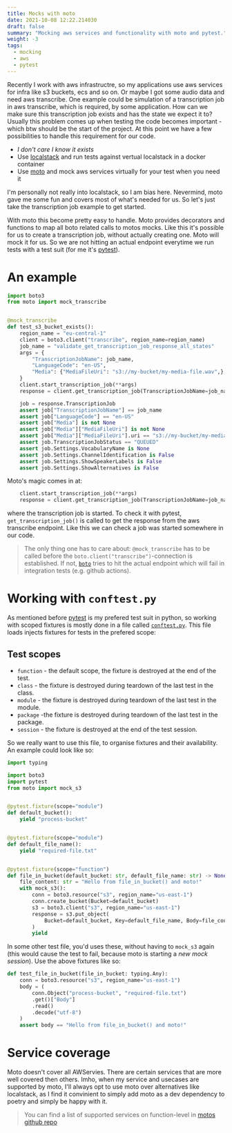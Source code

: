 ```yaml
--- 
title: Mocks with moto 
date: 2021-10-08 12:22.214030
draft: false
summary: "Mocking aws services and functionality with moto and pytest."
weight: -3
tags:
  - mocking
  - aws
  - pytest
---
```


Recently I work with aws infrastructre, so my applications use aws services for infra like
s3 buckets, ecs and so on. Or maybe I got some audio data and need aws transcribe. 
One example could be simulation of a transcription job in aws transcribe, which is 
required, by some application. How can we make sure this transcription job exists and has 
the state we expect it to? Usually this problem comes up when testing the code
becomes important - which btw should be the start of the project. At this point we have a 
few possibilities to handle this requirement for our code.

* *I don't care I know it exists*
* Use [localstack](https://github.com/localstack/localstack) and run tests against vertual localstack in a docker container
* Use [moto](https://github.com/spulec/moto) and mock aws services virtually for your test when you need it

I'm personally not really into localstack, so I am bias here. Nevermind, moto gave me some
fun and covers most of what's needed for us. So let's just take the transcription job 
example to get started. 

With moto this become pretty easy to handle. Moto provides decorators and functions to 
map all boto related calls to motos mocks. Like this it's possible for us to create a 
transcription job, without actually creating one. Moto will mock it for us. So we are not 
hitting an actual endpoint everytime we run tests with a test suit 
(for me it's [pytest](https://github.com/pytest-dev/pytest)). 

# An example

````Python
import boto3
from moto import mock_transcribe


@mock_transcribe
def test_s3_bucket_exists():
    region_name = "eu-central-1"
    client = boto3.client("transcribe", region_name=region_name)
    job_name = "validate_get_transcription_job_response_all_states"
    args = {
        "TranscriptionJobName": job_name,
        "LanguageCode": "en-US",
        "Media": {"MediaFileUri": "s3://my-bucket/my-media-file.wav",},
    }
    client.start_transcription_job(**args)
    response = client.get_transcription_job(TranscriptionJobName=job_name)

    job = response.TranscriptionJob
    assert job["TranscriptionJobName"] == job_name
    assert job["LanguageCode"] == "en-US"
    assert job["Media"] is not None
    assert job["Media"]["MediaFileUri"] is not None
    assert job["Media"]["MediaFileUri"].uri == "s3://my-bucket/my-media-file.wav"
    assert job.TranscriptionJobStatus == "QUEUED"
    assert job.Settings.VocabularyName is None
    assert job.Settings.ChannelIdentification is False
    assert job.Settings.ShowSpeakerLabels is False
    assert job.Settings.ShowAlternatives is False
````

Moto's magic comes in at:

````Python
    client.start_transcription_job(**args)
    response = client.get_transcription_job(TranscriptionJobName=job_name)
````

where the transcription job is started. To check it with pytest, `get_transcription_job()`
is called to get the response from the aws transcribe endpoint. Like this we can check a
job was started somewhere in our code. 

> The only thing one has to care about: `@mock_transcribe` has to be called before the 
> `boto.client("transcribe")`-connection is established. If not, 
> [`boto`](https://boto3.amazonaws.com/v1/documentation/api/latest/reference/services/transcribe.html)
> tries to hit the actual endpoint which will fail in integration tests (e.g. github 
> actions).

# Working with `conftest.py`

As mentioned before [pytest](https://github.com/pytest-dev/pytest) is my prefered test 
suit in python, so working with scoped fixtures is mostly done in a file called 
[`conftest.py`](https://docs.pytest.org/en/6.2.x/fixture.html?highlight=conftest#scope-sharing-fixtures-across-classes-modules-packages-or-session).
This file loads injects fixtures for tests in the prefered scope:

## Test scopes

* `function` - the default scope, the fixture is destroyed at the end of the test.
* `class` - the fixture is destroyed during teardown of the last test in the class.
* `module` - the fixture is destroyed during teardown of the last test in the module.
* `package` -the fixture is destroyed during teardown of the last test in the package.
* `session` - the fixture is destroyed at the end of the test session.

So we really want to use this file, to organise fixtures and their availability. An 
example could look like so:

````Python
import typing

import boto3
import pytest
from moto import mock_s3


@pytest.fixture(scope="module")
def default_bucket():
    yield "process-bucket"


@pytest.fixture(scope="module")
def default_file_name():
    yield "required-file.txt"


@pytest.fixture(scope="function")
def file_in_bucket(default_bucket: str, default_file_name: str) -> None:
    file_content: str = "Hello from file_in_bucket() and moto!"
    with mock_s3():
        conn = boto3.resource("s3", region_name="us-east-1")
        conn.create_bucket(Bucket=default_bucket)
        s3 = boto3.client("s3", region_name="us-east-1")
        response = s3.put_object(
            Bucket=default_bucket, Key=default_file_name, Body=file_content,
        )
        yield
````

In some other test file, you'd uses these, without having to `mock_s3` again (this would
cause the test to fail, because moto is starting a *new mock session*). Use the above 
fixtures like so:

````Python
def test_file_in_bucket(file_in_bucket: typing.Any):
    conn = boto3.resource("s3", region_name="us-east-1")
    body = (
        conn.Object("process-bucket", "required-file.txt")
        .get()["Body"]
        .read()
        .decode("utf-8")
    )
    assert body == "Hello from file_in_bucket() and moto!"

````

# Service coverage

Moto doesn't cover all AWServies. There are certain services that are more well covered 
then others. Imho, when my service and usecases are supported by moto, I'll always opt to
use moto over alternatives like localstack, as I find it convinient to simply add moto as
a dev dependency to poetry and simply be happy with it.

> You can find a list of supported services on function-level in 
> [motos github repo](https://github.com/spulec/moto/blob/master/IMPLEMENTATION_COVERAGE.md)


